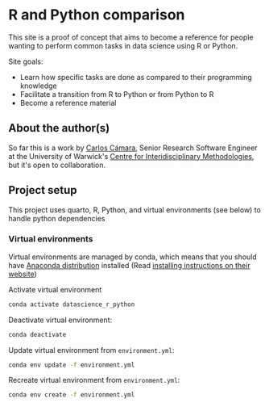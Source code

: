 # R and Python comparison

This site is a proof of concept that aims to become a reference for people wanting to perform common tasks in data science using R or Python.

Site goals:

* Learn how specific tasks are done as compared to their programming knowledge
* Facilitate a transition from R to Python or from Python to R
* Become a reference material

## About the author(s)

So far this is a work by [Carlos Cámara](https://carloscamara.es/en), Senior Research Software Engineer at the University of Warwick's [Centre for Interidisciplinary Methodologies](https://warwick.ac.uk/fac/cross_fac/cim/), but it's open to collaboration.

## Project setup

This project uses quarto, R, Python, and virtual environments (see below) to handle python dependencies

### Virtual environments

Virtual environments are managed by conda, which means that you should have [Anaconda distribution](https://www.anaconda.com/) installed (Read [installing instructions on their website](https://www.anaconda.com/distribution/))

Activate virtual environment

```bash
conda activate datascience_r_python
```

Deactivate virtual environment:

```bash
conda deactivate
```

Update virtual environment from `environment.yml`:

```bash
conda env update -f environment.yml
```

Recreate virtual environment from `environment.yml`:

```bash
conda env create -f environment.yml
```
